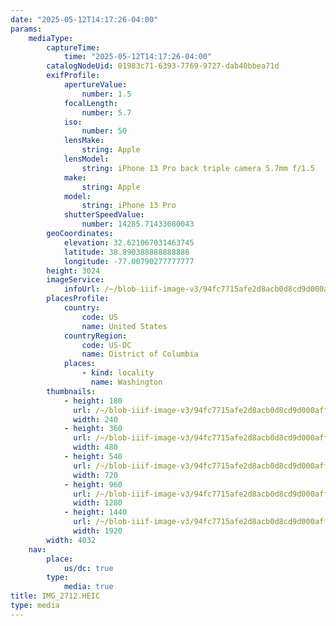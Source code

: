 ```yaml
---
date: "2025-05-12T14:17:26-04:00"
params:
    mediaType:
        captureTime:
            time: "2025-05-12T14:17:26-04:00"
        catalogNodeUid: 01983c71-6393-7769-9727-dab40bbea71d
        exifProfile:
            apertureValue:
                number: 1.5
            focalLength:
                number: 5.7
            iso:
                number: 50
            lensMake:
                string: Apple
            lensModel:
                string: iPhone 13 Pro back triple camera 5.7mm f/1.5
            make:
                string: Apple
            model:
                string: iPhone 13 Pro
            shutterSpeedValue:
                number: 14285.71433080043
        geoCoordinates:
            elevation: 32.621067031463745
            latitude: 38.890388888888886
            longitude: -77.00790277777777
        height: 3024
        imageService:
            infoUrl: /~/blob-iiif-image-v3/94fc7715afe2d8acb0d8cd9d000affc319838af87efb10fd56d7119844e19caa/info.json
        placesProfile:
            country:
                code: US
                name: United States
            countryRegion:
                code: US-DC
                name: District of Columbia
            places:
                - kind: locality
                  name: Washington
        thumbnails:
            - height: 180
              url: /~/blob-iiif-image-v3/94fc7715afe2d8acb0d8cd9d000affc319838af87efb10fd56d7119844e19caa/full/240%2C180/0/default.jpg
              width: 240
            - height: 360
              url: /~/blob-iiif-image-v3/94fc7715afe2d8acb0d8cd9d000affc319838af87efb10fd56d7119844e19caa/full/480%2C360/0/default.jpg
              width: 480
            - height: 540
              url: /~/blob-iiif-image-v3/94fc7715afe2d8acb0d8cd9d000affc319838af87efb10fd56d7119844e19caa/full/720%2C540/0/default.jpg
              width: 720
            - height: 960
              url: /~/blob-iiif-image-v3/94fc7715afe2d8acb0d8cd9d000affc319838af87efb10fd56d7119844e19caa/full/1280%2C960/0/default.jpg
              width: 1280
            - height: 1440
              url: /~/blob-iiif-image-v3/94fc7715afe2d8acb0d8cd9d000affc319838af87efb10fd56d7119844e19caa/full/1920%2C1440/0/default.jpg
              width: 1920
        width: 4032
    nav:
        place:
            us/dc: true
        type:
            media: true
title: IMG_2712.HEIC
type: media
---
```

